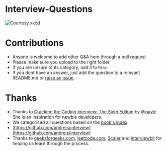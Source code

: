 # Interview-Questions
![Courtesy xkcd](http://imgs.xkcd.com/comics/travelling_salesman_problem.png)

# Contributions
* Anyone is welcome to add other Q&A here through a pull request
* Please make sure you upload to the right folder
* If you are unsure of its category, add it to `Misc`.
* If you dont have an answer, just add the question to a relevant README.md or [raise an issue](https://github.com/AlgorithmCrackers/Interview-Questions/issues/new).

# Thanks
* Thanks to [Cracking the Coding Interview: The Sixth Edition](http://www.ctciv6.com/) by [@gayle](https://twitter.com/gayle). She is an inspiration for newbie developers.
* We categorised all questions based on the [book's index](http://i.imgur.com/3afl3Kl.png).
* [https://github.com/andreis/interview](https://github.com/andreis/interview)
* Thanks to [geeksforgeeks.com](http://www.geeksforgeeks.org/), [leetcode.com](https://leetcode.com/), [Scaler](https://www.scaler.com/topics/) and [interviewbit](https://www.interviewbit.com/) for helping us learn through the process. 
